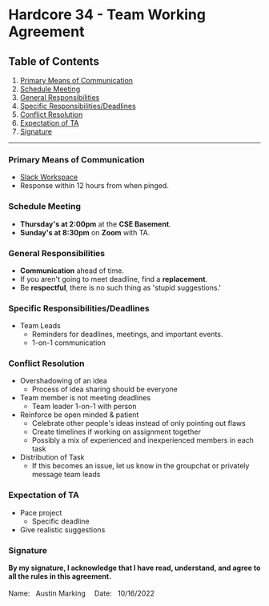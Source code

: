# Hardcore 34 - Team Working Agreement

## Table of Contents
1. [Primary Means of Communication](#primary-means-of-communication)
2. [Schedule Meeting](#schedule-meeting)
3. [General Responsibilities](#general-responsibilities)
4. [Specific Responsibilities/Deadlines](#specific-responsibilitiesdeadlines)
5. [Conflict Resolution](#conflict-resolution)
6. [Expectation of TA](#expectation-of-ta)
7. [Signature](#signature)

<hr>

### Primary Means of Communication
- [Slack Workspace](https://app.slack.com/client/T046D05G5J9/C046UHJ6BED)
- Response within 12 hours from when pinged.
### Schedule Meeting
- **Thursday's at 2:00pm** at the **CSE Basement**.
- **Sunday's at 8:30pm** on **Zoom** with TA.

### General Responsibilities
- **Communication** ahead of time.
- If you aren't going to meet deadline, find a **replacement**.
- Be **respectful**, there is no such thing as 'stupid suggestions.'

### Specific Responsibilities/Deadlines
- Team Leads
  - Reminders for deadlines, meetings, and important events.
  - 1-on-1 communication

### Conflict Resolution
- Overshadowing of an idea
  - Process of idea sharing should be everyone
- Team member is not meeting deadlines
  - Team leader 1-on-1 with person
- Reinforce be open minded & patient 
  - Celebrate other people's ideas instead of only pointing out flaws
  - Create timelines if working on assignment together
  - Possibly a mix of experienced and inexperienced members in each task
- Distribution of Task
  - If this becomes an issue, let us know in the groupchat or privately message team leads

### Expectation of TA
- Pace project 
  - Specific deadline
- Give realistic suggestions

### Signature
**By my signature, I acknowledge that I have read, understand, and agree to all the rules in this agreement.**<br><br>
Name:&nbsp;&nbsp; Austin Marking &emsp;Date:&nbsp;&nbsp; 10/16/2022
